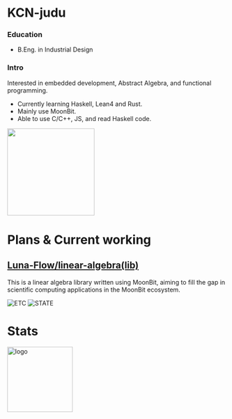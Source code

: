 # KCN-judu

### Education
- B.Eng. in Industrial Design

### Intro
Interested in embedded development, Abstract Algebra, and functional programming.
- Currently learning Haskell, Lean4 and Rust.
- Mainly use MoonBit.
- Able to use C/C++, JS, and read Haskell code.

<img src="https://github-readme-stats.vercel.app/api/top-langs/?username=KCN-judu&theme=tokyonight&layout=compact" height="200px">

# Plans & Current working

## [Luna-Flow/linear-algebra(lib)](https://github.com/Luna-Flow/linear-algebra)
This is a linear algebra library written using MoonBit, aiming to fill the gap in scientific computing applications in the MoonBit ecosystem.

![ETC](https://img.shields.io/badge/ETC-LongTerm-0071C5?style=for-the-badge)
![STATE](https://img.shields.io/badge/STATE-ACTIVE-119F22?style=for-the-badge)

# Stats
<img src="https://github-readme-stats.vercel.app/api?username=KCN-judu&show_icons=true&theme=gruvbox&count_private=true" height="150px" alt="logo">

